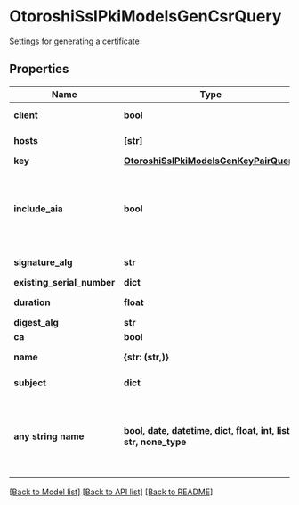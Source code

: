 # OtoroshiSslPkiModelsGenCsrQuery

Settings for generating a certificate

## Properties
Name | Type | Description | Notes
------------ | ------------- | ------------- | -------------
**client** | **bool** | Is cert client ? | [optional] 
**hosts** | **[str]** | Certificate SANs | [optional] 
**key** | [**OtoroshiSslPkiModelsGenKeyPairQuery**](OtoroshiSslPkiModelsGenKeyPairQuery.md) |  | [optional] 
**include_aia** | **bool** | Include AIA extension (if generated from otoroshi CA) | [optional] 
**signature_alg** | **str** | Signature algorithm | [optional] 
**existing_serial_number** | **dict** |  | [optional] 
**duration** | **float** | Certificate lifespan | [optional] 
**digest_alg** | **str** | Digest algo | [optional] 
**ca** | **bool** | Is cert ca ? | [optional] 
**name** | **{str: (str,)}** | Certificate name | [optional] 
**subject** | **dict** | Certificate subject | [optional] 
**any string name** | **bool, date, datetime, dict, float, int, list, str, none_type** | any string name can be used but the value must be the correct type | [optional]

[[Back to Model list]](../README.md#documentation-for-models) [[Back to API list]](../README.md#documentation-for-api-endpoints) [[Back to README]](../README.md)


